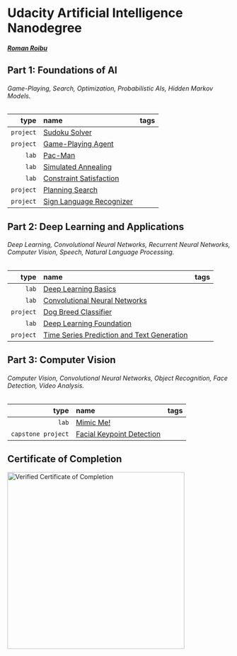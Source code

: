 # Udacity Artificial Intelligence Nanodegree

##### [Roman Roibu](https://github.com/romanroibu)

## Part 1: Foundations of AI

###### Game-Playing, Search, Optimization, Probabilistic AIs, Hidden Markov Models.

type | name | tags 
--:|:--|---
`project` | [Sudoku Solver](https://github.com/romanroibu/udacity-aind-sudoku) |
`project` | [Game-Playing Agent](https://github.com/romanroibu/udacity-aind-isolation) |
`lab` | [Pac-Man](https://github.com/romanroibu/udacity-aind-pac-man) |
`lab` | [Simulated Annealing](https://github.com/romanroibu/udacity-aind-simulated-annealing) |
`lab` | [Constraint Satisfaction](https://github.com/romanroibu/udacity-aind-constraint-satisfaction) |
`project` | [Planning Search](https://github.com/romanroibu/udacity-aind-planning-search) |
`project` | [Sign Language Recognizer](https://github.com/romanroibu/udacity-aind-sign-language-recognition) |


## Part 2: Deep Learning and Applications

###### Deep Learning, Convolutional Neural Networks, Recurrent Neural Networks, Computer Vision, Speech, Natural Language Processing.

type | name | tags 
--:|:--|---
`lab` | [Deep Learning Basics](https://github.com/romanroibu/udacity-aind-deep-learning-basics) |
`lab` | [Convolutional Neural Networks](https://github.com/romanroibu/udacity-aind-convolutional-neural-networks) |
`project` | [Dog Breed Classifier](https://github.com/romanroibu/udacity-aind-dog-breed-recognition) |
`lab` | [Deep Learning Foundation](https://github.com/romanroibu/udacity-aind-deep-learning-foundation) |
`project` | [Time Series Prediction and Text Generation](https://github.com/romanroibu/udacity-aind-recurrent-neural-networks) |

## Part 3: Computer Vision

###### Computer Vision, Convolutional Neural Networks, Object Recognition, Face Detection, Video Analysis.

type | name | tags 
--:|:--|---
`lab` | [Mimic Me!](https://github.com/romanroibu/udacity-aind-cv-mimic-me) |
`capstone project` | [Facial Keypoint Detection](https://github.com/romanroibu/udacity-aind-cv-facial-keypoint-detection) |

## Certificate of Completion

<a href="http://via.placeholder.com/700x540">
  <img src="http://via.placeholder.com/700x540" alt="Verified Certificate of Completion" height="400"/>
</a>
